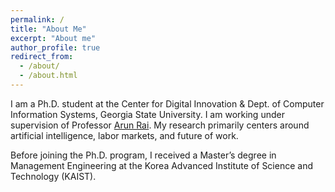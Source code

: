 ```yaml
---
permalink: /
title: "About Me"
excerpt: "About me"
author_profile: true
redirect_from: 
  - /about/
  - /about.html
---
```


I am a Ph.D. student at the Center for Digital Innovation & Dept. of Computer Information Systems, Georgia State University. I am working under supervision of Professor [Arun Rai](https://scholar.google.com/citations?user=saFD-H8AAAAJ&hl=en&oi=ao). My research primarily centers around artificial intelligence, labor markets, and future of work.

Before joining the Ph.D. program, I received a Master’s degree in Management Engineering at the Korea Advanced Institute of Science and Technology (KAIST).
